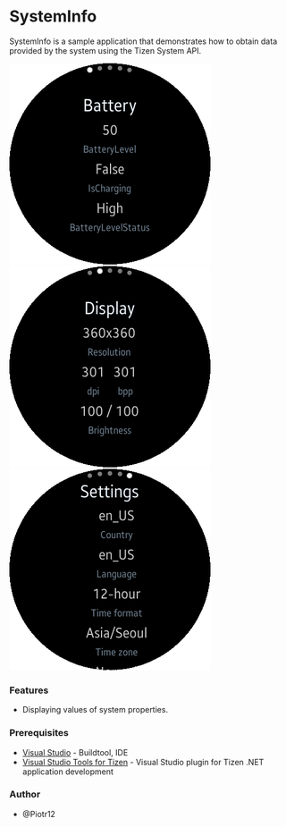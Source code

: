 # SystemInfo

SystemInfo is a sample application that demonstrates how to obtain data provided by the system using the Tizen System API.

![SystemInfo01](./Screenshots/system_info_01.png)
![SystemInfo02](./Screenshots/system_info_02.png)
![SystemInfo03](./Screenshots/system_info_03.png)

### Features
* Displaying values of system properties.

### Prerequisites
* [Visual Studio](https://www.visualstudio.com/) - Buildtool, IDE
* [Visual Studio Tools for Tizen](https://developer.tizen.org/development/tizen-.net-preview/visual-studio-tools-tizen) - Visual Studio plugin for Tizen .NET application development

### Author
* @Piotr12
